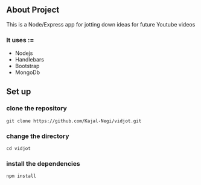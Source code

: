 ## About Project
This is a Node/Express app for jotting down ideas for future Youtube videos

### It uses :=

- Nodejs
- Handlebars
- Bootstrap
- MongoDb

## Set up 

### clone the repository
```
git clone https://github.com/Kajal-Negi/vidjot.git
```
### change the directory
```
cd vidjot
```
### install the dependencies


```
npm install
```


